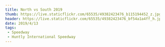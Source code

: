 ```yaml
---
title: North vs South 2019
thumb: https://live.staticflickr.com/65535/49382423476_b115194452_z.jpg
header: https://live.staticflickr.com/65535/49382423476_bf54a1a4ff_h.jpg
date: 2019/4/13
tags:
 - Speedway
 - Huntly International Speedway
---
```


<div class="flickr-album" data-album-id="72157712310452681"></div>
